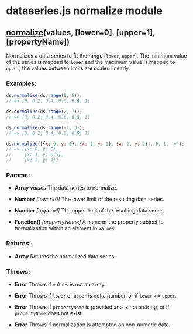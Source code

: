 

# dataseries.js normalize module

## <a name="wiki-normalize" href="#">normalize</a>(values, [lower=0], [upper=1], [propertyName])

Normalizes a data series to fit the range [`lower`, `upper`].
The minimum value of the series is mapped to `lower` and the maximum value is mapped to `upper`, the values between limits are scaled linearly.

### Examples:

```javascript
ds.normalize(ds.range(0, 5));
// => [0, 0.2, 0.4, 0.6, 0.8, 1]

ds.normalize(ds.range(2, 7));
// => [0, 0.2, 0.4, 0.6, 0.8, 1]

ds.normalize(ds.range(-2, 3));
// => [0, 0.2, 0.4, 0.6, 0.8, 1]

ds.normalize([{x: 0, y: 0}, {x: 1, y: 1}, {x: 2, y: 2}], 0, 1, 'y');
// => [{x: 0, y: 0},
//     {x: 1, y: 0.5},
//     {x: 2, y: 1}]
```

### Params:

* **Array** *values* The data series to normalize.

* **Number** *[lower=0]* The lower limit of the resulting data series.

* **Number** *[upper=1]* The upper limit of the resulting data series.

* **Function()** *[propertyName]* A name of the property subject to normalization within an element in `values`.

### Returns:

* **Array** Returns the normalized data series.

### Throws:

* **Error** Throws if `values` is not an array.

* **Error** Throws if `lower` or `upper` is not a number, or if `lower` >= `upper`.

* **Error** Throws if `propertyName` is provided and is not a string, or if `propertyName` does not exist.

* **Error** Throws if normalization is attempted on non-numeric data.
